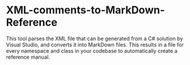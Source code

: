 # XML-comments-to-MarkDown-Reference
This tool parses the XML file that can be generated from a C# solution by Visual Studio, and converts it into MarkDown files. This results in a file for every namespace and class in your codebase to automatically create a reference manual.
